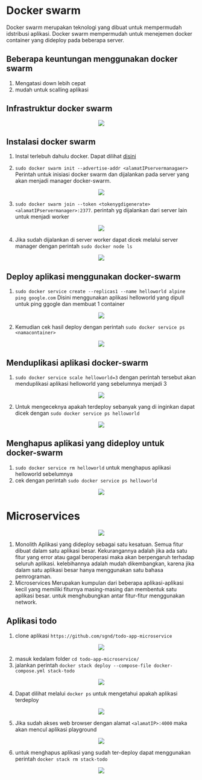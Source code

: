 # Docker swarm
Docker swarm merupakan teknologi yang dibuat untuk mempermudah idstribusi aplikasi. Docker swarm mempermudah untuk menejemen docker container yang dideploy pada beberapa server.

## Beberapa keuntungan menggunakan docker swarm
1. Mengatasi down lebih cepat
2. mudah untuk scalling aplikasi

## Infrastruktur docker swarm 

<p align="center">
    <img src=assets\Docker-Swarm-Networking.png />
</p>

## Instalasi docker swarm
1. Instal terlebuh dahulu docker. Dapat dilihat [disini](dumbways-report\BOOTCAMP-DEVOPS\week3\Install-Docker.md)

2. `sudo docker swarm init --advertise-addr <alamatIPservermanagaer>` Perintah untuk inisiasi docker swarm dan dijalankan pada server yang akan menjadi manager docker-swarm.
<p align="center">
    <img src=assets\install-docker-swarm2.jpg />
</p>

3. `sudo docker swarm join --token <tokenygdigenerate> <alamatIPservermanager>:2377`. perintah yg dijalankan dari server lain untuk menjadi worker 
<p align="center">
    <img src=assets\install-docker-swarm3.jpg />
</p>

4. Jika sudah dijalankan di server worker dapat dicek melalui server manager dengan perintah `sudo docker node ls`
<p align="center">
    <img src=assets\install-docker-swarm4.jpg />
</p>


## Deploy aplikasi menggunakan docker-swarm
1. `sudo docker service create --replicas1 --name helloworld alpine ping google.com` Disini menggunakan aplikasi helloworld yang dipull untuk ping ggogle dan membuat 1 container 
<p align="center">
    <img src=assets\deploy-aplikasi-docker-swarm1.jpg />
</p>

2. Kemudian cek hasil deploy dengan perintah `sudo docker service ps <namacontainer>`
<p align="center">
    <img src=assets\deploy-aplikasi-docker-swarm2.jpg />
</p>


## Menduplikasi aplikasi docker-swarm
1. `sudo docker service scale helloworld=3` dengan perintah tersebut akan menduplikasi aplikasi helloworld yang sebelumnya menjadi 3 
<p align="center">
    <img src=assets\duplikasi-aplikasi-docker-swarm1.jpg />
</p>

2. Untuk mengeceknya apakah terdeploy sebanyak yang di inginkan dapat dicek dengan `sudo docker service ps helloworld`
<p align="center">
    <img src=assets\deploy-aplikasi-docker-swarm2.jpg />
</p>

## Menghapus aplikasi yang dideploy untuk docker-swarm
1. `sudo docker service rm helloworld` untuk menghapus aplikasi helloworld sebelumnya 
2. cek dengan perintah `sudo docker service ps helloworld` 
<p align="center">
    <img src=assets\hapus-aplikasi-docker-swarm.jpg />
</p>


# Microservices
<p align="center">
    <img src=assets\monolith-micorservices.jpg />
</p>

1. Monolith
   Aplikasi yang dideploy sebagai satu kesatuan. Semua fitur dibuat dalam satu aplikasi besar.
   Kekurangannya adalah jika ada satu fitur yang error atau gagal beroperasi maka akan berpengaruh terhadap seluruh aplikasi.
   kelebihannya adalah mudah dikembangkan, karena jika dalam satu aplikasi besar hanya menggunakan satu bahasa pemrograman.  
2. Microservices
   Merupakan kumpulan dari beberapa aplikasi-aplikasi kecil yang memiliki fiturnya masing-masing dan membentuk satu aplikasi besar. untuk menghubungkan antar fitur-fitur menggunakan network.

## Aplikasi todo
1. clone aplikasi `https://github.com/sgnd/todo-app-microservice`
<p align="center">
    <img src=assets\microservice1.jpg />
</p>

2. masuk kedalam folder `cd todo-app-microservice/`
3. jalankan perintah `docker stack deploy --compose-file docker-compose.yml stack-todo`
<p align="center">
    <img src=assets\microservice2.jpg />
</p>

4. Dapat dilihat melalui `docker ps` untuk mengetahui apakah aplikasi terdeploy
<p align="center">
    <img src=assets\microservice3.jpg />
</p>

5. Jika sudah akses web browser dengan alamat `<alamatIP>:4000` maka akan mencul aplikasi playground 
<p align="center">
    <img src=assets\microservice4.jpg />
</p>

6. untuk menghapus aplikasi yang sudah ter-deploy dapat menggunakan perintah `docker stack rm stack-todo`
<p align="center">
    <img src=assets\microservice5.jpg />
</p>
